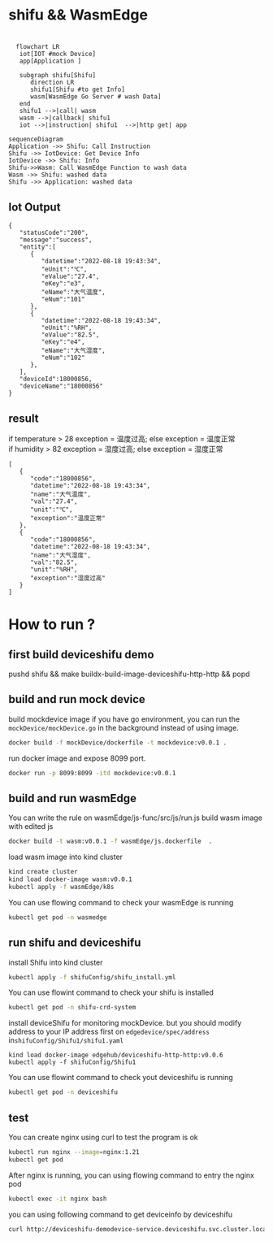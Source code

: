 # shifu && WasmEdge
# 
```mermaid
  flowchart LR
   iot[IOT #mock Device]
   app[Application ]

   subgraph shifu[Shifu]
      direction LR
      shifu1[Shifu #to get Info]
      wasm[WasmEdge Go Server # wash Data]
   end
   shifu1 -->|call| wasm
   wasm -->|callback| shifu1
   iot -->|instruction| shifu1  -->|http get| app 
```

```mermaid
sequenceDiagram
Application ->> Shifu: Call Instruction
Shifu ->> IotDevice: Get Device Info
IotDevice ->> Shifu: Info
Shifu->>Wasm: Call WasmEdge Function to wash data
Wasm ->> Shifu: washed data
Shifu ->> Application: washed data
```

## Iot Output
```
{
   "statusCode":"200",
   "message":"success",
   "entity":[
      {
         "datetime":"2022-08-18 19:43:34",
         "eUnit":"℃",
         "eValue":"27.4",
         "eKey":"e3",
         "eName":"大气温度",
         "eNum":"101"
      },
      {
         "datetime":"2022-08-18 19:43:34",
         "eUnit":"%RH",
         "eValue":"82.5",
         "eKey":"e4",
         "eName":"大气湿度",
         "eNum":"102"
      },
   ],
   "deviceId":18000856,
   "deviceName":"18000856"
}
```
## result 
if temperature > 28 exception = 温度过高; else exception = 温度正常  
if humidity > 82 exception = 湿度过高; else exception = 湿度正常
```
[
   {
      "code":"18000856",
      "datetime":"2022-08-18 19:43:34",
      "name":"大气温度",
      "val":"27.4",
      "unit":"℃",
      "exception":"温度正常"
   },
   {
      "code":"18000856",
      "datetime":"2022-08-18 19:43:34",
      "name":"大气湿度",
      "val":"82.5",
      "unit":"%RH",
      "exception":"湿度过高"
   }
]
```

# How to run ?
## first build deviceshifu demo
pushd shifu && make buildx-build-image-deviceshifu-http-http && popd
## build and run mock device
build mockdevice image if you have go environment, you can run the `mockDevice/mockDevice.go` in the background instead of using image.
```bash
docker build -f mockDevice/dockerfile -t mockdevice:v0.0.1 .
```
run docker image and expose 8099 port.
```bash
docker run -p 8099:8099 -itd mockdevice:v0.0.1 
```
## build and run wasmEdge
You can write the rule on wasmEdge/js-func/src/js/run.js
build wasm image with edited js
```bash
docker build -t wasm:v0.0.1 -f wasmEdge/js.dockerfile  .
```
load wasm image into kind cluster
```bash
kind create cluster
kind load docker-image wasm:v0.0.1
kubectl apply -f wasmEdge/k8s
```
You can use flowing command to check your wasmEdge is running
```bash
kubectl get pod -n wasmedge
```

## run shifu and deviceshifu
install Shifu into kind cluster
```bash
kubectl apply -f shifuConfig/shifu_install.yml
```
You can use flowint command to check your shifu is installed
```bash
kubectl get pod -n shifu-crd-system
```
install deviceShifu for monitoring mockDevice. but you should modify address to your IP address first on `edgedevice/spec/address` in`shifuConfig/Shifu1/shifu1.yaml` 
```
kind load docker-image edgehub/deviceshifu-http-http:v0.0.6
kubectl apply -f shifuConfig/Shifu1
```
You can use flowint command to check yout deviceshifu is running
```bash
kubectl get pod -n deviceshifu
```
## test
You can create nginx using curl to test the program is ok
```bash
kubectl run nginx --image=nginx:1.21
kubectl get pod 
```
After nginx is running, you can using flowing command to entry the nginx pod
```bash
kubectl exec -it nginx bash
```
you can using following command to get deviceinfo by deviceshifu
```bash
curl http://deviceshifu-demodevice-service.deviceshifu.svc.cluster.local:8080/get_info
```